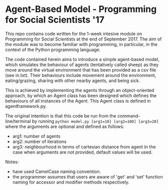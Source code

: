 # Agent-Based Model - Programming for Social Scientists '17
This repo contains code written for the 1-week intesive module on Programming for Social Scientists at the end of September 2017.
The aim of the module was to become familiar with programming, in particular, in the context of the Python programming language.

The code contained herein aims to introduce a simple agent-based model, which simulates the behaviour of agents (tentatively called sheep) as they move around the virtual environment that has been provided as a csv file (see in.txt).
Their behaviours include movement around the environment, eating/grazing, sharing with other nearby agents, and being sick.

This is achieved by implementing the agents through an object-oriented approach, by which an Agent class has been designed which defines the behaviours of all instances of the Agent.
This Agent class is defined in agentframework.py.

The original intention is that this code be run from the command-line/terminal by running
	```python model.py [arg1=10] [arg2=100] [arg3=20]```
where the arguments are optional and defined as follows:
* arg1: number of agents
* arg2: number of iterations
* arg3: neighbourhood in terms of cartesian distance from agent
In the case when arguments are not provided, default values will be used.

Notes:
* have used CamelCase naming convention.
* the programmer assumes that users are aware of 'get' and 'set' function naming for accessor and modifier methods respectively.

